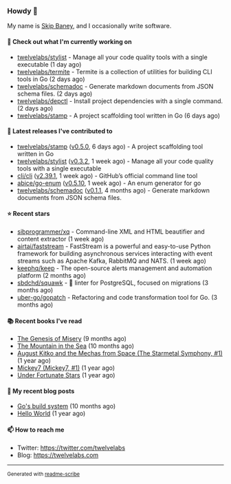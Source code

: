 ### Howdy 👋

My name is [Skip Baney](https://twelvelabs.com), and I occasionally write software.

#### 👷 Check out what I'm currently working on

- [twelvelabs/stylist](https://github.com/twelvelabs/stylist) - Manage all your code quality tools with a single executable (1 day ago)
- [twelvelabs/termite](https://github.com/twelvelabs/termite) - Termite is a collection of utilities for building CLI tools in Go (2 days ago)
- [twelvelabs/schemadoc](https://github.com/twelvelabs/schemadoc) - Generate markdown documents from JSON schema files. (2 days ago)
- [twelvelabs/depctl](https://github.com/twelvelabs/depctl) - Install project dependencies with a single command. (2 days ago)
- [twelvelabs/stamp](https://github.com/twelvelabs/stamp) - A project scaffolding tool written in Go (6 days ago)

#### 🔭 Latest releases I've contributed to

- [twelvelabs/stamp](https://github.com/twelvelabs/stamp) ([v0.5.0](https://github.com/twelvelabs/stamp/releases/tag/v0.5.0), 6 days ago) - A project scaffolding tool written in Go
- [twelvelabs/stylist](https://github.com/twelvelabs/stylist) ([v0.3.2](https://github.com/twelvelabs/stylist/releases/tag/v0.3.2), 1 week ago) - Manage all your code quality tools with a single executable
- [cli/cli](https://github.com/cli/cli) ([v2.39.1](https://github.com/cli/cli/releases/tag/v2.39.1), 1 week ago) - GitHub’s official command line tool
- [abice/go-enum](https://github.com/abice/go-enum) ([v0.5.10](https://github.com/abice/go-enum/releases/tag/v0.5.10), 1 week ago) - An enum generator for go
- [twelvelabs/schemadoc](https://github.com/twelvelabs/schemadoc) ([v0.1.1](https://github.com/twelvelabs/schemadoc/releases/tag/v0.1.1), 4 months ago) - Generate markdown documents from JSON schema files.

#### ⭐ Recent stars

- [sibprogrammer/xq](https://github.com/sibprogrammer/xq) - Command-line XML and HTML beautifier and content extractor (1 week ago)
- [airtai/faststream](https://github.com/airtai/faststream) - FastStream is a powerful and easy-to-use Python framework for building asynchronous services interacting with event streams such as Apache Kafka, RabbitMQ and NATS. (1 week ago)
- [keephq/keep](https://github.com/keephq/keep) - The open-source alerts management and automation platform (2 months ago)
- [sbdchd/squawk](https://github.com/sbdchd/squawk) - 🐘 linter for PostgreSQL, focused on migrations (3 months ago)
- [uber-go/gopatch](https://github.com/uber-go/gopatch) - Refactoring and code transformation tool for Go. (3 months ago)

#### 📚 Recent books I've read

- [The Genesis of Misery](https://www.goodreads.com/review/show/4961676783?utm_medium=api&amp;utm_source=rss) (9 months ago)
- [The Mountain in the Sea](https://www.goodreads.com/review/show/5027288300?utm_medium=api&amp;utm_source=rss) (10 months ago)
- [August Kitko and the Mechas from Space (The Starmetal Symphony, #1)](https://www.goodreads.com/review/show/5100246985?utm_medium=api&amp;utm_source=rss) (1 year ago)
- [Mickey7 (Mickey7, #1)](https://www.goodreads.com/review/show/4962790910?utm_medium=api&amp;utm_source=rss) (1 year ago)
- [Under Fortunate Stars](https://www.goodreads.com/review/show/4813809207?utm_medium=api&amp;utm_source=rss) (1 year ago)

#### 📜 My recent blog posts

- [Go&#39;s build system](https://twelvelabs.com/2023/01/02/go-build-system/) (10 months ago)
- [Hello World](https://twelvelabs.com/2022/11/20/hello-world/) (1 year ago)

#### 📫 How to reach me

- Twitter: <https://twitter.com/twelvelabs>
- Blog: <https://twelvelabs.com>

---

<sup>Generated with [readme-scribe](https://github.com/muesli/readme-scribe)</sup>
